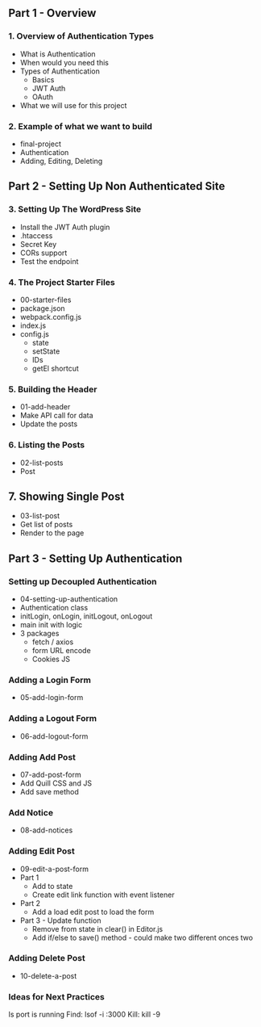 ## Part 1 - Overview

### 1. Overview of Authentication Types
- What is Authentication 
- When would you need this 
- Types of Authentication 
    - Basics
    - JWT Auth
    - OAuth
- What we will use for this project

### 2. Example of what we want to build
- final-project
- Authentication
- Adding, Editing, Deleting

## Part 2 - Setting Up Non Authenticated Site

### 3. Setting Up The  WordPress Site
- Install the JWT Auth plugin
- .htaccess
- Secret Key
- CORs support
- Test the endpoint

### 4. The Project Starter Files
- 00-starter-files
- package.json
- webpack.config.js
- index.js            
- config.js
    - state
    - setState
    - IDs
    - getEl shortcut 

### 5. Building the Header    
- 01-add-header
- Make API call for data
- Update the posts

### 6. Listing the Posts    
- 02-list-posts
- Post


## 7. Showing Single Post
- 03-list-post
- Get list of posts
- Render to the page

## Part 3 - Setting Up Authentication

### Setting up Decoupled Authentication
- 04-setting-up-authentication
- Authentication class 
- initLogin, onLogin, initLogout, onLogout
- main init with logic
- 3 packages 
    - fetch / axios 
    - form URL encode 
    - Cookies JS 

### Adding a Login Form
- 05-add-login-form

### Adding a Logout Form
- 06-add-logout-form

### Adding Add Post
- 07-add-post-form
- Add Quill CSS and JS
- Add save method

### Add Notice
- 08-add-notices

### Adding Edit Post
- 09-edit-a-post-form
- Part 1
    - Add to state
    - Create edit link function with event listener
- Part 2
    - Add a load edit post to load the form
- Part 3 - Update function    
    - Remove from state in clear() in Editor.js
    - Add if/else to save() method - could make two different onces two

### Adding Delete Post
- 10-delete-a-post

### Ideas for Next Practices


Is port is running Find:
lsof -i :3000
Kill:
kill -9 <PID>